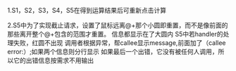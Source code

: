 1.S1，S2，S3，S4，S5在得到运算结果后可重新点击计算



2.S5中为了实现截止请求，设置了鼠标远离@+那个小圆即重置，而不是像前面的那些离开整个@+包含的范围才重置。
	信息都显示在了大圆内
	S5中若handler的处理失败，红圆不出现
	调用者根据异常，帮callee显示message,前面加了（callee error:）;如果两个信息则分行显示
	如果最后一个出错，它没有被任何人调用，所以它的出错信息按需求不用输出